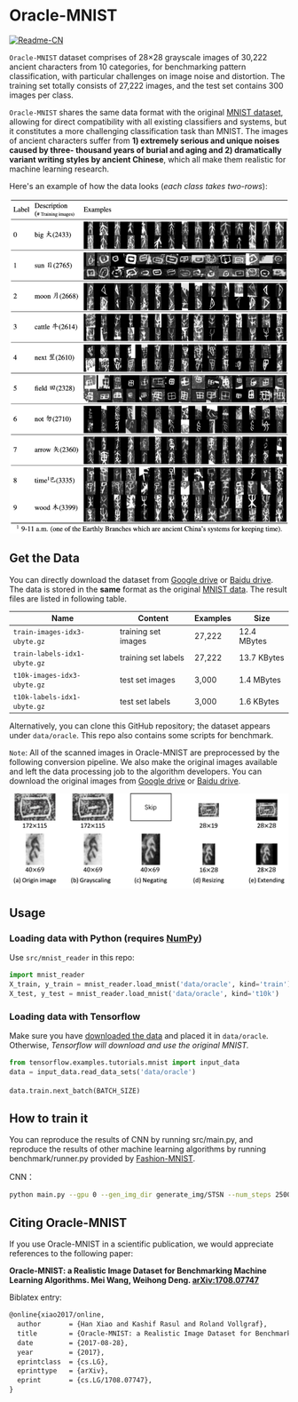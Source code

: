 # Oracle-MNIST

[![Readme-CN](https://img.shields.io/badge/README-中文-green.svg)](README.zh-CN.md)

`Oracle-MNIST` dataset comprises of 28×28 grayscale images of 30,222 ancient characters from 10 categories, for benchmarking pattern classification, with particular challenges on image noise and distortion. The training set totally consists of 27,222 images, and the test set contains 300 images per class. 

`Oracle-MNIST` shares the same data format with the original [MNIST dataset](http://yann.lecun.com/exdb/mnist/), allowing for direct compatibility with all existing classifiers and systems, but it constitutes a more challenging classification task than MNIST. The images of ancient characters suffer from **1) extremely serious and unique noises caused by three- thousand years of burial and aging and 2) dramatically variant writing styles by ancient Chinese**, which all make them realistic for machine learning research. 

Here's an example of how the data looks (*each class takes two-rows*):
<div align=center>
<img src="https://raw.githubusercontent.com/wm-bupt/images/main/oracle-mnist.png" width="800">
</div>

## Get the Data

You can directly download the dataset from [Google drive](http://fashion-mnist.s3-website.eu-central-1.amazonaws.com/train-images-idx3-ubyte.gz) or [Baidu drive](http://fashion-mnist.s3-website.eu-central-1.amazonaws.com/train-images-idx3-ubyte.gz). The data is stored in the **same** format as the original [MNIST data](http://yann.lecun.com/exdb/mnist/). The result files are listed in following table.

| Name  | Content | Examples | Size |
| --- | --- |--- | --- |
| `train-images-idx3-ubyte.gz`  | training set images  | 27,222|12.4 MBytes |
| `train-labels-idx1-ubyte.gz`  | training set labels  |27,222|13.7 KBytes |
| `t10k-images-idx3-ubyte.gz`  | test set images  | 3,000|1.4 MBytes |
| `t10k-labels-idx1-ubyte.gz`  | test set labels  | 3,000| 1.6 KBytes |

Alternatively, you can clone this GitHub repository; the dataset appears under `data/oracle`. This repo also contains some scripts for benchmark.

`Note`: All of the scanned images in Oracle-MNIST are preprocessed by the following conversion pipeline. We also make the original images available and left the data processing job to the algorithm developers. You can download the original images from [Google drive](http://fashion-mnist.s3-website.eu-central-1.amazonaws.com/train-images-idx3-ubyte.gz) or [Baidu drive](http://fashion-mnist.s3-website.eu-central-1.amazonaws.com/train-images-idx3-ubyte.gz).
<div align=center>
<img src="https://raw.githubusercontent.com/wm-bupt/images/main/convert.png" width="700">
</div>

## Usage

### Loading data with Python (requires [NumPy](http://www.numpy.org/))

Use `src/mnist_reader` in this repo:
```python
import mnist_reader
X_train, y_train = mnist_reader.load_mnist('data/oracle', kind='train')
X_test, y_test = mnist_reader.load_mnist('data/oracle', kind='t10k')
```

### Loading data with Tensorflow
Make sure you have [downloaded the data](#get-the-data) and placed it in `data/oracle`. Otherwise, *Tensorflow will download and use the original MNIST.*

```python
from tensorflow.examples.tutorials.mnist import input_data
data = input_data.read_data_sets('data/oracle')

data.train.next_batch(BATCH_SIZE)
```

## How to train it

You can reproduce the results of CNN by running src/main.py, and reproduce the results of other machine learning algorithms by running benchmark/runner.py provided by [Fashion-MNIST](https://github.com/zalandoresearch/fashion-mnist/tree/master/benchmark).

CNN：
```bash
python main.py --gpu 0 --gen_img_dir generate_img/STSN --num_steps 250000 --batch_size 16
```

## Citing Oracle-MNIST
If you use Oracle-MNIST in a scientific publication, we would appreciate references to the following paper:

**Oracle-MNIST: a Realistic Image Dataset for Benchmarking Machine Learning Algorithms. Mei Wang, Weihong Deng. [arXiv:1708.07747](http://arxiv.org/abs/1708.07747)**

Biblatex entry:
```latex
@online{xiao2017/online,
  author       = {Han Xiao and Kashif Rasul and Roland Vollgraf},
  title        = {Oracle-MNIST: a Realistic Image Dataset for Benchmarking Machine Learning Algorithms},
  date         = {2017-08-28},
  year         = {2017},
  eprintclass  = {cs.LG},
  eprinttype   = {arXiv},
  eprint       = {cs.LG/1708.07747},
}
```
